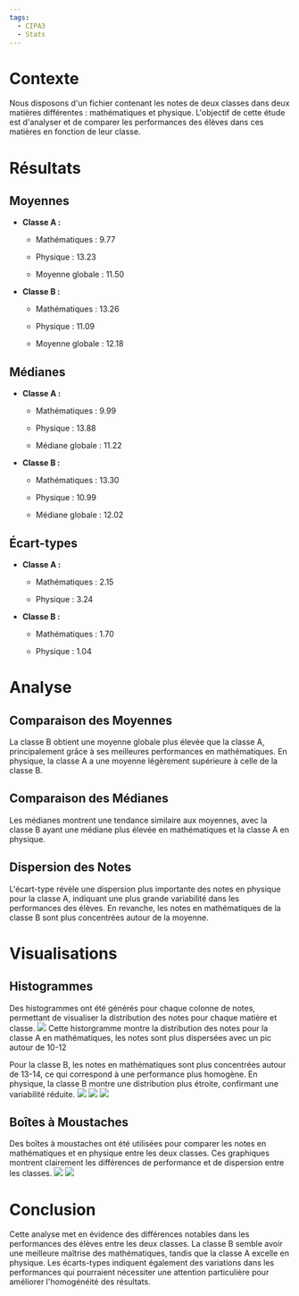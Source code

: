 ```yaml
---
tags:
  - CIPA3
  - Stats
---
```

# Contexte

Nous disposons d'un fichier contenant les notes de deux classes dans deux matières différentes : mathématiques et physique. L'objectif de cette étude est d'analyser et de comparer les performances des élèves dans ces matières en fonction de leur classe.

# Résultats

## Moyennes

- **Classe A :**
    
    - Mathématiques : 9.77
        
    - Physique : 13.23
        
    - Moyenne globale : 11.50
        
- **Classe B :**
    
    - Mathématiques : 13.26
        
    - Physique : 11.09
        
    - Moyenne globale : 12.18
        

## Médianes

- **Classe A :**
    
    - Mathématiques : 9.99
        
    - Physique : 13.88
        
    - Médiane globale : 11.22
        
- **Classe B :**
    
    - Mathématiques : 13.30
        
    - Physique : 10.99
        
    - Médiane globale : 12.02
        

## Écart-types

- **Classe A :**
    
    - Mathématiques : 2.15
        
    - Physique : 3.24
        
- **Classe B :**
    
    - Mathématiques : 1.70
        
    - Physique : 1.04
        

# Analyse

## Comparaison des Moyennes

La classe B obtient une moyenne globale plus élevée que la classe A, principalement grâce à ses meilleures performances en mathématiques. En physique, la classe A a une moyenne légèrement supérieure à celle de la classe B.

## Comparaison des Médianes

Les médianes montrent une tendance similaire aux moyennes, avec la classe B ayant une médiane plus élevée en mathématiques et la classe A en physique.

## Dispersion des Notes

L'écart-type révèle une dispersion plus importante des notes en physique pour la classe A, indiquant une plus grande variabilité dans les performances des élèves. En revanche, les notes en mathématiques de la classe B sont plus concentrées autour de la moyenne.

# Visualisations

## Histogrammes

Des histogrammes ont été générés pour chaque colonne de notes, permettant de visualiser la distribution des notes pour chaque matière et classe.
![](histo%20maths%20classe%20A.png)
Cette historgramme montre la distribution des notes pour la classe A en mathématiques, les notes sont plus dispersées avec un pic autour de 10-12

Pour la classe B, les notes en mathématiques sont plus concentrées autour de 13-14, ce qui correspond à une performance plus homogène. En physique, la classe B montre une distribution plus étroite, confirmant une variabilité réduite.
![](histo%20maths%20classe%20B.png)
![](histo%20phys%20classe%20A.png)
![](histo%20phys%20classe%20B.png)

## Boîtes à Moustaches

Des boîtes à moustaches ont été utilisées pour comparer les notes en mathématiques et en physique entre les deux classes. Ces graphiques montrent clairement les différences de performance et de dispersion entre les classes.
![](Moustache%20maths.png)
![](Moustache%20phys.png)

# Conclusion

Cette analyse met en évidence des différences notables dans les performances des élèves entre les deux classes. La classe B semble avoir une meilleure maîtrise des mathématiques, tandis que la classe A excelle en physique. Les écarts-types indiquent également des variations dans les performances qui pourraient nécessiter une attention particulière pour améliorer l'homogénéité des résultats.